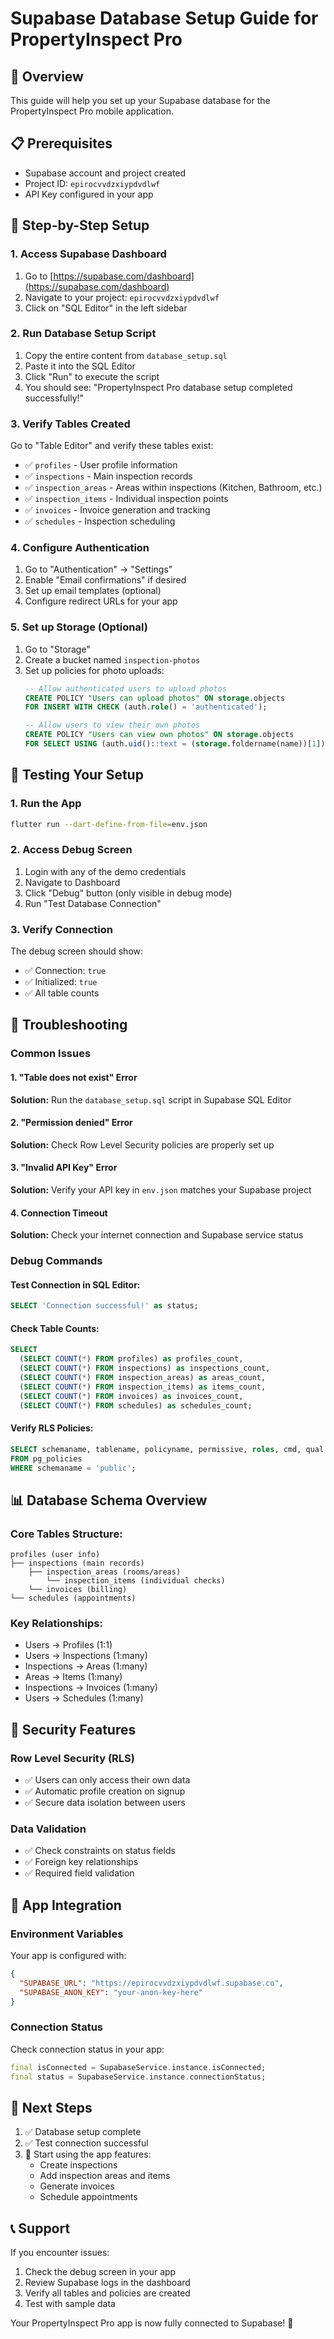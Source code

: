 # Supabase Database Setup Guide for PropertyInspect Pro

## 🎯 Overview
This guide will help you set up your Supabase database for the PropertyInspect Pro mobile application.

## 📋 Prerequisites
- Supabase account and project created
- Project ID: `epirocvvdzxiypdvdlwf`
- API Key configured in your app

## 🚀 Step-by-Step Setup

### 1. Access Supabase Dashboard
1. Go to [https://supabase.com/dashboard](https://supabase.com/dashboard)
2. Navigate to your project: `epirocvvdzxiypdvdlwf`
3. Click on "SQL Editor" in the left sidebar

### 2. Run Database Setup Script
1. Copy the entire content from `database_setup.sql`
2. Paste it into the SQL Editor
3. Click "Run" to execute the script
4. You should see: "PropertyInspect Pro database setup completed successfully!"

### 3. Verify Tables Created
Go to "Table Editor" and verify these tables exist:
- ✅ `profiles` - User profile information
- ✅ `inspections` - Main inspection records
- ✅ `inspection_areas` - Areas within inspections (Kitchen, Bathroom, etc.)
- ✅ `inspection_items` - Individual inspection points
- ✅ `invoices` - Invoice generation and tracking
- ✅ `schedules` - Inspection scheduling

### 4. Configure Authentication
1. Go to "Authentication" → "Settings"
2. Enable "Email confirmations" if desired
3. Set up email templates (optional)
4. Configure redirect URLs for your app

### 5. Set up Storage (Optional)
1. Go to "Storage"
2. Create a bucket named `inspection-photos`
3. Set up policies for photo uploads:
   ```sql
   -- Allow authenticated users to upload photos
   CREATE POLICY "Users can upload photos" ON storage.objects
   FOR INSERT WITH CHECK (auth.role() = 'authenticated');
   
   -- Allow users to view their own photos
   CREATE POLICY "Users can view own photos" ON storage.objects
   FOR SELECT USING (auth.uid()::text = (storage.foldername(name))[1]);
   ```

## 🧪 Testing Your Setup

### 1. Run the App
```bash
flutter run --dart-define-from-file=env.json
```

### 2. Access Debug Screen
1. Login with any of the demo credentials
2. Navigate to Dashboard
3. Click "Debug" button (only visible in debug mode)
4. Run "Test Database Connection"

### 3. Verify Connection
The debug screen should show:
- ✅ Connection: `true`
- ✅ Initialized: `true`
- ✅ All table counts

## 🔧 Troubleshooting

### Common Issues

#### 1. "Table does not exist" Error
**Solution:** Run the `database_setup.sql` script in Supabase SQL Editor

#### 2. "Permission denied" Error
**Solution:** Check Row Level Security policies are properly set up

#### 3. "Invalid API Key" Error
**Solution:** Verify your API key in `env.json` matches your Supabase project

#### 4. Connection Timeout
**Solution:** Check your internet connection and Supabase service status

### Debug Commands

#### Test Connection in SQL Editor:
```sql
SELECT 'Connection successful!' as status;
```

#### Check Table Counts:
```sql
SELECT 
  (SELECT COUNT(*) FROM profiles) as profiles_count,
  (SELECT COUNT(*) FROM inspections) as inspections_count,
  (SELECT COUNT(*) FROM inspection_areas) as areas_count,
  (SELECT COUNT(*) FROM inspection_items) as items_count,
  (SELECT COUNT(*) FROM invoices) as invoices_count,
  (SELECT COUNT(*) FROM schedules) as schedules_count;
```

#### Verify RLS Policies:
```sql
SELECT schemaname, tablename, policyname, permissive, roles, cmd, qual 
FROM pg_policies 
WHERE schemaname = 'public';
```

## 📊 Database Schema Overview

### Core Tables Structure:
```
profiles (user info)
├── inspections (main records)
    ├── inspection_areas (rooms/areas)
        └── inspection_items (individual checks)
    └── invoices (billing)
└── schedules (appointments)
```

### Key Relationships:
- Users → Profiles (1:1)
- Users → Inspections (1:many)
- Inspections → Areas (1:many)
- Areas → Items (1:many)
- Inspections → Invoices (1:many)
- Users → Schedules (1:many)

## 🔐 Security Features

### Row Level Security (RLS)
- ✅ Users can only access their own data
- ✅ Automatic profile creation on signup
- ✅ Secure data isolation between users

### Data Validation
- ✅ Check constraints on status fields
- ✅ Foreign key relationships
- ✅ Required field validation

## 📱 App Integration

### Environment Variables
Your app is configured with:
```json
{
  "SUPABASE_URL": "https://epirocvvdzxiypdvdlwf.supabase.co",
  "SUPABASE_ANON_KEY": "your-anon-key-here"
}
```

### Connection Status
Check connection status in your app:
```dart
final isConnected = SupabaseService.instance.isConnected;
final status = SupabaseService.instance.connectionStatus;
```

## 🎉 Next Steps

1. ✅ Database setup complete
2. ✅ Test connection successful
3. 🔄 Start using the app features:
   - Create inspections
   - Add inspection areas and items
   - Generate invoices
   - Schedule appointments

## 📞 Support

If you encounter issues:
1. Check the debug screen in your app
2. Review Supabase logs in the dashboard
3. Verify all tables and policies are created
4. Test with sample data

Your PropertyInspect Pro app is now fully connected to Supabase! 🚀